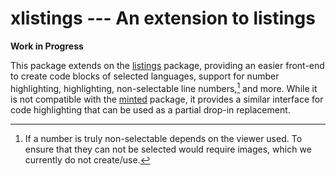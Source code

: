# xlistings --- An extension to listings

**Work in Progress**

This package extends on the [listings](https://ctan.org/pkg/listings) package, providing an easier front-end to create code blocks of selected languages, support for number highlighting, highlighting, non-selectable line numbers,[^1] and more.
While it is not compatible with the [minted](https://ctan.org/pkg/minted) package, it provides a similar interface for code highlighting that can be used as a partial drop-in replacement.

[^1]: If a number is truly non-selectable depends on the viewer used. To ensure that they can not be selected would require images, which we currently do not create/use.
